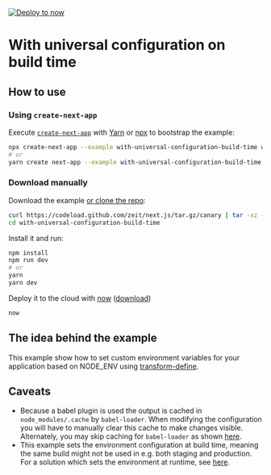 [![Deploy to now](https://deploy.now.sh/static/button.svg)](https://deploy.now.sh/?repo=https://github.com/zeit/next.js/tree/master/examples/with-universal-configuration-build-time)

# With universal configuration on build time

## How to use

### Using `create-next-app`

Execute [`create-next-app`](https://github.com/segmentio/create-next-app) with [Yarn](https://yarnpkg.com/lang/en/docs/cli/create/) or [npx](https://github.com/zkat/npx#readme) to bootstrap the example:

```bash
npx create-next-app --example with-universal-configuration-build-time with-universal-configuration-build-time-app
# or
yarn create next-app --example with-universal-configuration-build-time with-universal-configuration-build-time-app
```

### Download manually

Download the example [or clone the repo](https://github.com/zeit/next.js):

```bash
curl https://codeload.github.com/zeit/next.js/tar.gz/canary | tar -xz --strip=2 next.js-canary/examples/with-universal-configuration-build-time
cd with-universal-configuration-build-time
```

Install it and run:

```bash
npm install
npm run dev
# or
yarn
yarn dev
```

Deploy it to the cloud with [now](https://zeit.co/now) ([download](https://zeit.co/download))

```bash
now
```

## The idea behind the example

This example show how to set custom environment variables for your application based on NODE_ENV using [transform-define](https://github.com/FormidableLabs/babel-plugin-transform-define).

## Caveats

- Because a babel plugin is used the output is cached in `node_modules/.cache` by `babel-loader`. When modifying the configuration you will have to manually clear this cache to make changes visible. Alternately, you may skip caching for `babel-loader` as shown [here](https://github.com/zeit/next.js/issues/1103#issuecomment-279529809).
- This example sets the environment configuration at build time, meaning the same build might not be used in e.g. both staging and production. For a solution which sets the environment at runtime, see [here](https://github.com/zeit/next.js/tree/canary/examples/with-universal-configuration-runtime). 
